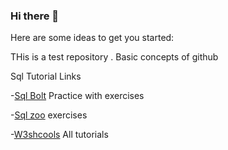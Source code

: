 ### Hi there 👋



Here are some ideas to get you started:

THis is a test repository . Basic concepts of github 

Sql Tutorial Links

-[Sql Bolt](https://sqlbolt.com/)  Practice with exercises 

-[Sql zoo](https://sqlzoo.net/wiki/AdventureWorks_medium_questions) exercises

-[W3shcools](https://www.w3schools.com/sql/default.asp) All tutorials
